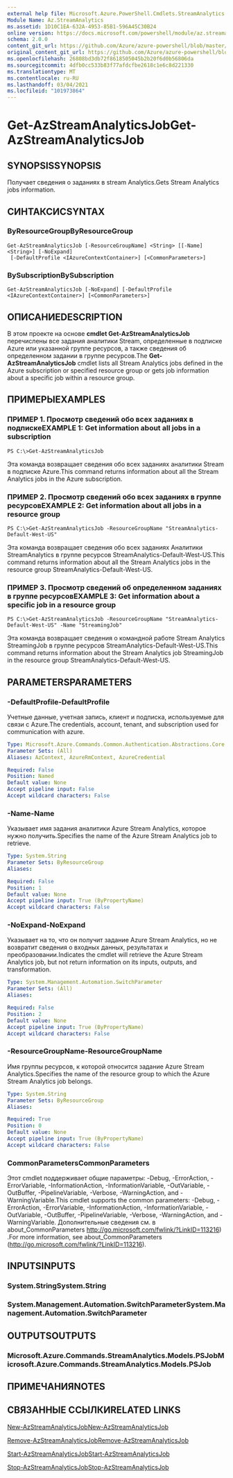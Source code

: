 ```yaml
---
external help file: Microsoft.Azure.PowerShell.Cmdlets.StreamAnalytics.dll-Help.xml
Module Name: Az.StreamAnalytics
ms.assetid: 1D10C1EA-632A-4953-85B1-596A45C30B24
online version: https://docs.microsoft.com/powershell/module/az.streamanalytics/get-azstreamanalyticsjob
schema: 2.0.0
content_git_url: https://github.com/Azure/azure-powershell/blob/master/src/StreamAnalytics/StreamAnalytics/help/Get-AzStreamAnalyticsJob.md
original_content_git_url: https://github.com/Azure/azure-powershell/blob/master/src/StreamAnalytics/StreamAnalytics/help/Get-AzStreamAnalyticsJob.md
ms.openlocfilehash: 26808bd3db72f8618505045b2b20f6d0b56806da
ms.sourcegitcommit: 4dfb0cc533b83f77afdcfbe2618c1e6c8d221330
ms.translationtype: MT
ms.contentlocale: ru-RU
ms.lasthandoff: 03/04/2021
ms.locfileid: "101973864"
---
```

# <span data-ttu-id="49d2c-101">Get-AzStreamAnalyticsJob</span><span class="sxs-lookup"><span data-stu-id="49d2c-101">Get-AzStreamAnalyticsJob</span></span>

## <span data-ttu-id="49d2c-102">SYNOPSIS</span><span class="sxs-lookup"><span data-stu-id="49d2c-102">SYNOPSIS</span></span>
<span data-ttu-id="49d2c-103">Получает сведения о заданиях в stream Analytics.</span><span class="sxs-lookup"><span data-stu-id="49d2c-103">Gets Stream Analytics jobs information.</span></span>

## <span data-ttu-id="49d2c-104">СИНТАКСИС</span><span class="sxs-lookup"><span data-stu-id="49d2c-104">SYNTAX</span></span>

### <span data-ttu-id="49d2c-105">ByResourceGroup</span><span class="sxs-lookup"><span data-stu-id="49d2c-105">ByResourceGroup</span></span>
```
Get-AzStreamAnalyticsJob [-ResourceGroupName] <String> [[-Name] <String>] [-NoExpand]
 [-DefaultProfile <IAzureContextContainer>] [<CommonParameters>]
```

### <span data-ttu-id="49d2c-106">BySubscription</span><span class="sxs-lookup"><span data-stu-id="49d2c-106">BySubscription</span></span>
```
Get-AzStreamAnalyticsJob [-NoExpand] [-DefaultProfile <IAzureContextContainer>] [<CommonParameters>]
```

## <span data-ttu-id="49d2c-107">ОПИСАНИЕ</span><span class="sxs-lookup"><span data-stu-id="49d2c-107">DESCRIPTION</span></span>
<span data-ttu-id="49d2c-108">В этом проекте на основе **cmdlet Get-AzStreamAnalyticsJob** перечислены все задания аналитики Stream, определенные в подписке Azure или указанной группе ресурсов, а также сведения об определенном задании в группе ресурсов.</span><span class="sxs-lookup"><span data-stu-id="49d2c-108">The **Get-AzStreamAnalyticsJob** cmdlet lists all Stream Analytics jobs defined in the Azure subscription or specified resource group or gets job information about a specific job within a resource group.</span></span>

## <span data-ttu-id="49d2c-109">ПРИМЕРЫ</span><span class="sxs-lookup"><span data-stu-id="49d2c-109">EXAMPLES</span></span>

### <span data-ttu-id="49d2c-110">ПРИМЕР 1. Просмотр сведений обо всех заданиях в подписке</span><span class="sxs-lookup"><span data-stu-id="49d2c-110">EXAMPLE 1: Get information about all jobs in a subscription</span></span>
```
PS C:\>Get-AzStreamAnalyticsJob
```

<span data-ttu-id="49d2c-111">Эта команда возвращает сведения обо всех заданиях аналитики Stream в подписке Azure.</span><span class="sxs-lookup"><span data-stu-id="49d2c-111">This command returns information about all the Stream Analytics jobs in the Azure subscription.</span></span>

### <span data-ttu-id="49d2c-112">ПРИМЕР 2. Просмотр сведений обо всех заданиях в группе ресурсов</span><span class="sxs-lookup"><span data-stu-id="49d2c-112">EXAMPLE 2: Get information about all jobs in a resource group</span></span>
```
PS C:\>Get-AzStreamAnalyticsJob -ResourceGroupName "StreamAnalytics-Default-West-US"
```

<span data-ttu-id="49d2c-113">Эта команда возвращает сведения обо всех заданиях Аналитики StreamAnalytics в группе ресурсов StreamAnalytics-Default-West-US.</span><span class="sxs-lookup"><span data-stu-id="49d2c-113">This command returns information about all the Stream Analytics jobs in the resource group StreamAnalytics-Default-West-US.</span></span>

### <span data-ttu-id="49d2c-114">ПРИМЕР 3. Просмотр сведений об определенном заданиях в группе ресурсов</span><span class="sxs-lookup"><span data-stu-id="49d2c-114">EXAMPLE 3: Get information about a specific job in a resource group</span></span>
```
PS C:\>Get-AzStreamAnalyticsJob -ResourceGroupName "StreamAnalytics-Default-West-US" -Name "StreamingJob"
```

<span data-ttu-id="49d2c-115">Эта команда возвращает сведения о командной работе Stream Analytics StreamingJob в группе ресурсов StreamAnalytics-Default-West-US.</span><span class="sxs-lookup"><span data-stu-id="49d2c-115">This command returns information about the Stream Analytics job StreamingJob in the resource group StreamAnalytics-Default-West-US.</span></span>

## <span data-ttu-id="49d2c-116">PARAMETERS</span><span class="sxs-lookup"><span data-stu-id="49d2c-116">PARAMETERS</span></span>

### <span data-ttu-id="49d2c-117">-DefaultProfile</span><span class="sxs-lookup"><span data-stu-id="49d2c-117">-DefaultProfile</span></span>
<span data-ttu-id="49d2c-118">Учетные данные, учетная запись, клиент и подписка, используемые для связи с Azure.</span><span class="sxs-lookup"><span data-stu-id="49d2c-118">The credentials, account, tenant, and subscription used for communication with azure.</span></span>

```yaml
Type: Microsoft.Azure.Commands.Common.Authentication.Abstractions.Core.IAzureContextContainer
Parameter Sets: (All)
Aliases: AzContext, AzureRmContext, AzureCredential

Required: False
Position: Named
Default value: None
Accept pipeline input: False
Accept wildcard characters: False
```

### <span data-ttu-id="49d2c-119">-Name</span><span class="sxs-lookup"><span data-stu-id="49d2c-119">-Name</span></span>
<span data-ttu-id="49d2c-120">Указывает имя задания аналитики Azure Stream Analytics, которое нужно получить.</span><span class="sxs-lookup"><span data-stu-id="49d2c-120">Specifies the name of the Azure Stream Analytics job to retrieve.</span></span>

```yaml
Type: System.String
Parameter Sets: ByResourceGroup
Aliases:

Required: False
Position: 1
Default value: None
Accept pipeline input: True (ByPropertyName)
Accept wildcard characters: False
```

### <span data-ttu-id="49d2c-121">-NoExpand</span><span class="sxs-lookup"><span data-stu-id="49d2c-121">-NoExpand</span></span>
<span data-ttu-id="49d2c-122">Указывает на то, что он получит задание Azure Stream Analytics, но не возвратит сведения о входных данных, результатах и преобразовании.</span><span class="sxs-lookup"><span data-stu-id="49d2c-122">Indicates the cmdlet will retrieve the Azure Stream Analytics job, but not return information on its inputs, outputs, and transformation.</span></span>

```yaml
Type: System.Management.Automation.SwitchParameter
Parameter Sets: (All)
Aliases:

Required: False
Position: 2
Default value: None
Accept pipeline input: True (ByPropertyName)
Accept wildcard characters: False
```

### <span data-ttu-id="49d2c-123">-ResourceGroupName</span><span class="sxs-lookup"><span data-stu-id="49d2c-123">-ResourceGroupName</span></span>
<span data-ttu-id="49d2c-124">Имя группы ресурсов, к которой относится задание Azure Stream Analytics.</span><span class="sxs-lookup"><span data-stu-id="49d2c-124">Specifies the name of the resource group to which the Azure Stream Analytics job belongs.</span></span>

```yaml
Type: System.String
Parameter Sets: ByResourceGroup
Aliases:

Required: True
Position: 0
Default value: None
Accept pipeline input: True (ByPropertyName)
Accept wildcard characters: False
```

### <span data-ttu-id="49d2c-125">CommonParameters</span><span class="sxs-lookup"><span data-stu-id="49d2c-125">CommonParameters</span></span>
<span data-ttu-id="49d2c-126">Этот cmdlet поддерживает общие параметры: -Debug, -ErrorAction, -ErrorVariable, -InformationAction, -InformationVariable, -OutVariable, -OutBuffer, -PipelineVariable, -Verbose, -WarningAction, and -WarningVariable.</span><span class="sxs-lookup"><span data-stu-id="49d2c-126">This cmdlet supports the common parameters: -Debug, -ErrorAction, -ErrorVariable, -InformationAction, -InformationVariable, -OutVariable, -OutBuffer, -PipelineVariable, -Verbose, -WarningAction, and -WarningVariable.</span></span> <span data-ttu-id="49d2c-127">Дополнительные сведения см. в about_CommonParameters http://go.microsoft.com/fwlink/?LinkID=113216) .</span><span class="sxs-lookup"><span data-stu-id="49d2c-127">For more information, see about_CommonParameters (http://go.microsoft.com/fwlink/?LinkID=113216).</span></span>

## <span data-ttu-id="49d2c-128">INPUTS</span><span class="sxs-lookup"><span data-stu-id="49d2c-128">INPUTS</span></span>

### <span data-ttu-id="49d2c-129">System.String</span><span class="sxs-lookup"><span data-stu-id="49d2c-129">System.String</span></span>

### <span data-ttu-id="49d2c-130">System.Management.Automation.SwitchParameter</span><span class="sxs-lookup"><span data-stu-id="49d2c-130">System.Management.Automation.SwitchParameter</span></span>

## <span data-ttu-id="49d2c-131">OUTPUTS</span><span class="sxs-lookup"><span data-stu-id="49d2c-131">OUTPUTS</span></span>

### <span data-ttu-id="49d2c-132">Microsoft.Azure.Commands.StreamAnalytics.Models.PSJob</span><span class="sxs-lookup"><span data-stu-id="49d2c-132">Microsoft.Azure.Commands.StreamAnalytics.Models.PSJob</span></span>

## <span data-ttu-id="49d2c-133">ПРИМЕЧАНИЯ</span><span class="sxs-lookup"><span data-stu-id="49d2c-133">NOTES</span></span>

## <span data-ttu-id="49d2c-134">СВЯЗАННЫЕ ССЫЛКИ</span><span class="sxs-lookup"><span data-stu-id="49d2c-134">RELATED LINKS</span></span>

[<span data-ttu-id="49d2c-135">New-AzStreamAnalyticsJob</span><span class="sxs-lookup"><span data-stu-id="49d2c-135">New-AzStreamAnalyticsJob</span></span>](./New-AzStreamAnalyticsJob.md)

[<span data-ttu-id="49d2c-136">Remove-AzStreamAnalyticsJob</span><span class="sxs-lookup"><span data-stu-id="49d2c-136">Remove-AzStreamAnalyticsJob</span></span>](./Remove-AzStreamAnalyticsJob.md)

[<span data-ttu-id="49d2c-137">Start-AzStreamAnalyticsJob</span><span class="sxs-lookup"><span data-stu-id="49d2c-137">Start-AzStreamAnalyticsJob</span></span>](./Start-AzStreamAnalyticsJob.md)

[<span data-ttu-id="49d2c-138">Stop-AzStreamAnalyticsJob</span><span class="sxs-lookup"><span data-stu-id="49d2c-138">Stop-AzStreamAnalyticsJob</span></span>](./Stop-AzStreamAnalyticsJob.md)


